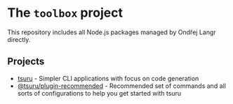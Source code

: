# The `toolbox` project

This repository includes all Node.js packages managed by Ondřej Langr directly.

## Projects

- [tsuru](./packages/tsuru/README.md) - Simpler CLI applications with focus on code generation
- [@tsuru/plugin-recommended](./packages/tsuru-plugin-recommended/README.md) - Recommended set of commands and all sorts of configurations to help you get started with tsuru
